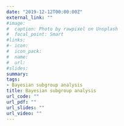 ```yaml
---
date: "2019-12-12T00:00:00Z"
external_link: ""
#image:
#  caption: Photo by rawpixel on Unsplash
#  focal_point: Smart
#links:
#- icon:
#  icon_pack: 
#  name: 
#  url: 
#slides: 
summary: 
tags:
- Bayesian subgroup analysis
title: Bayesian subgroup analysis 
url_code: ""
url_pdf: ""
url_slides: ""
url_video: ""
---
```


